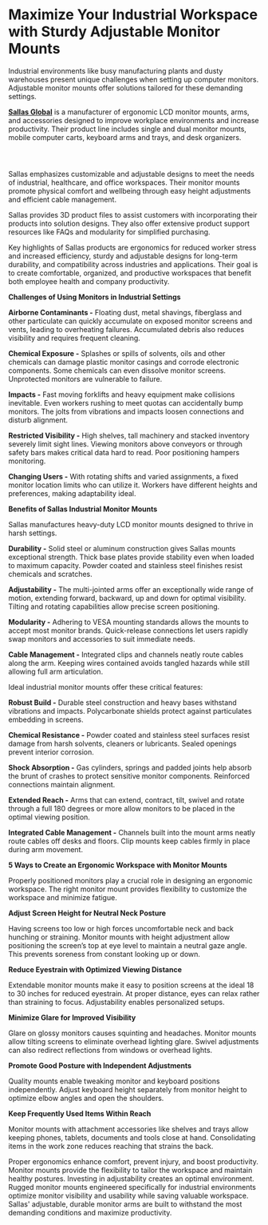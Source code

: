 # Maximize Your Industrial Workspace with Sturdy Adjustable Monitor Mounts

Industrial environments like busy manufacturing plants and dusty warehouses present unique challenges when setting up computer monitors. Adjustable monitor mounts offer solutions tailored for these demanding settings.

[**Sallas Global**](https://sallasglobal.com/) is a manufacturer of ergonomic LCD monitor mounts, arms, and accessories designed to improve workplace environments and increase productivity. Their product line includes single and dual monitor mounts, mobile computer carts, keyboard arms and trays, and desk organizers.

<p align="center"><a href="https://blogger.googleusercontent.com/img/b/R29vZ2xl/AVvXsEh-5_KRdddoULK1COzoly_xbnk1GUnmaoHBq_GDoVUPu3ocExZk1u5od2BmbetG3oJb3n6VCAonRuqDqKEHVcaR-Lc4TFky90XJDn3Fv_omKluhC5gVApOLM1hVQnXczqe8yGgNGFju3UeiBg-ZO_ozNrSpeZiH_PZQiR_NEoshX0T8kATOcCY_0KR-QvfT/s1600/SALLASGLOBAL.png" style="display: block; padding: 1em 0; text-align: center; "><img alt="" border="0" data-original-height="466" data-original-width="470" src="https://blogger.googleusercontent.com/img/b/R29vZ2xl/AVvXsEh-5_KRdddoULK1COzoly_xbnk1GUnmaoHBq_GDoVUPu3ocExZk1u5od2BmbetG3oJb3n6VCAonRuqDqKEHVcaR-Lc4TFky90XJDn3Fv_omKluhC5gVApOLM1hVQnXczqe8yGgNGFju3UeiBg-ZO_ozNrSpeZiH_PZQiR_NEoshX0T8kATOcCY_0KR-QvfT/s1600/SALLASGLOBAL.png"/></a></p>

Sallas emphasizes customizable and adjustable designs to meet the needs of industrial, healthcare, and office workspaces. Their monitor mounts promote physical comfort and wellbeing through easy height adjustments and efficient cable management.

Sallas provides 3D product files to assist customers with incorporating their products into solution designs. They also offer extensive product support resources like FAQs and modularity for simplified purchasing.

Key highlights of Sallas products are ergonomics for reduced worker stress and increased efficiency, sturdy and adjustable designs for long-term durability, and compatibility across industries and applications. Their goal is to create comfortable, organized, and productive workspaces that benefit both employee health and company productivity.  

**Challenges of Using Monitors in Industrial Settings**

**Airborne Contaminants -** Floating dust, metal shavings, fiberglass and other particulate can quickly accumulate on exposed monitor screens and vents, leading to overheating failures. Accumulated debris also reduces visibility and requires frequent cleaning.

**Chemical Exposure -** Splashes or spills of solvents, oils and other chemicals can damage plastic monitor casings and corrode electronic components. Some chemicals can even dissolve monitor screens. Unprotected monitors are vulnerable to failure.

**Impacts -** Fast moving forklifts and heavy equipment make collisions inevitable. Even workers rushing to meet quotas can accidentally bump monitors. The jolts from vibrations and impacts loosen connections and disturb alignment.

**Restricted Visibility -** High shelves, tall machinery and stacked inventory severely limit sight lines. Viewing monitors above conveyors or through safety bars makes critical data hard to read. Poor positioning hampers monitoring.

**Changing Users -** With rotating shifts and varied assignments, a fixed monitor location limits who can utilize it. Workers have different heights and preferences, making adaptability ideal.

**Benefits of Sallas Industrial Monitor Mounts**

Sallas manufactures heavy-duty LCD monitor mounts designed to thrive in harsh settings.

**Durability -** Solid steel or aluminum construction gives Sallas mounts exceptional strength. Thick base plates provide stability even when loaded to maximum capacity. Powder coated and stainless steel finishes resist chemicals and scratches.

**Adjustability -** The multi-jointed arms offer an exceptionally wide range of motion, extending forward, backward, up and down for optimal visibility. Tilting and rotating capabilities allow precise screen positioning.

**Modularity -** Adhering to VESA mounting standards allows the mounts to accept most monitor brands. Quick-release connections let users rapidly swap monitors and accessories to suit immediate needs.

**Cable Management -** Integrated clips and channels neatly route cables along the arm. Keeping wires contained avoids tangled hazards while still allowing full arm articulation.

Ideal industrial monitor mounts offer these critical features:

**Robust Build -** Durable steel construction and heavy bases withstand vibrations and impacts. Polycarbonate shields protect against particulates embedding in screens.

**Chemical Resistance -** Powder coated and stainless steel surfaces resist damage from harsh solvents, cleaners or lubricants. Sealed openings prevent interior corrosion.

**Shock Absorption -** Gas cylinders, springs and padded joints help absorb the brunt of crashes to protect sensitive monitor components. Reinforced connections maintain alignment.

**Extended Reach -** Arms that can extend, contract, tilt, swivel and rotate through a full 180 degrees or more allow monitors to be placed in the optimal viewing position.
 
**Integrated Cable Management -** Channels built into the mount arms neatly route cables off desks and floors. Clip mounts keep cables firmly in place during arm movement.

**5 Ways to Create an Ergonomic Workspace with Monitor Mounts**

Properly positioned monitors play a crucial role in designing an ergonomic workspace. The right monitor mount provides flexibility to customize the workspace and minimize fatigue.

**Adjust Screen Height for Neutral Neck Posture**

Having screens too low or high forces uncomfortable neck and back hunching or straining. Monitor mounts with height adjustment allow positioning the screen’s top at eye level to maintain a neutral gaze angle. This prevents soreness from constant looking up or down.

**Reduce Eyestrain with Optimized Viewing Distance**

Extendable monitor mounts make it easy to position screens at the ideal 18 to 30 inches for reduced eyestrain. At proper distance, eyes can relax rather than straining to focus. Adjustability enables personalized setups.

**Minimize Glare for Improved Visibility**

Glare on glossy monitors causes squinting and headaches. Monitor mounts allow tilting screens to eliminate overhead lighting glare. Swivel adjustments can also redirect reflections from windows or overhead lights.

**Promote Good Posture with Independent Adjustments**

Quality mounts enable tweaking monitor and keyboard positions independently. Adjust keyboard height separately from monitor height to optimize elbow angles and open the shoulders.

**Keep Frequently Used Items Within Reach**

Monitor mounts with attachment accessories like shelves and trays allow keeping phones, tablets, documents and tools close at hand. Consolidating items in the work zone reduces reaching that strains the back.

Proper ergonomics enhance comfort, prevent injury, and boost productivity. Monitor mounts provide the flexibility to tailor the workspace and maintain healthy postures. Investing in adjustability creates an optimal environment. Rugged monitor mounts engineered specifically for industrial environments optimize monitor visibility and usability while saving valuable workspace. Sallas' adjustable, durable monitor arms are built to withstand the most demanding conditions and maximize productivity.
